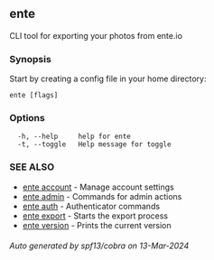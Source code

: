 ## ente

CLI tool for exporting your photos from ente.io

### Synopsis

Start by creating a config file in your home directory:

```
ente [flags]
```

### Options

```
  -h, --help     help for ente
  -t, --toggle   Help message for toggle
```

### SEE ALSO

* [ente account](ente_account.md)	 - Manage account settings
* [ente admin](ente_admin.md)	 - Commands for admin actions
* [ente auth](ente_auth.md)	 - Authenticator commands
* [ente export](ente_export.md)	 - Starts the export process
* [ente version](ente_version.md)	 - Prints the current version

###### Auto generated by spf13/cobra on 13-Mar-2024
